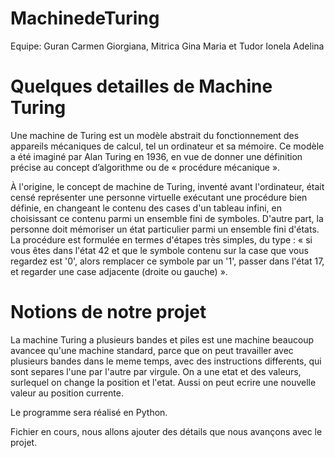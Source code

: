 # MachinedeTuring

Equipe: Guran Carmen Giorgiana, Mitrica Gina Maria et Tudor Ionela Adelina 

# Quelques detailles de Machine Turing

 Une machine de Turing est un modèle abstrait du fonctionnement des appareils mécaniques de calcul, tel un ordinateur et sa mémoire. Ce modèle a été imaginé par Alan Turing en 1936, en vue de donner une définition précise au concept d’algorithme ou de 
 « procédure mécanique ».


À l'origine, le concept de machine de Turing, inventé avant l'ordinateur, était censé représenter une personne virtuelle exécutant une procédure bien définie, en changeant le contenu des cases d'un tableau infini, en choisissant ce contenu parmi un ensemble fini de symboles. D'autre part, la personne doit mémoriser un état particulier parmi un ensemble fini d'états. La procédure est formulée en termes d'étapes très simples, du type : « si vous êtes dans l'état 42 et que le symbole contenu sur la case que vous regardez est '0', alors remplacer ce symbole par un '1', passer dans l'état 17, et regarder une case adjacente (droite ou gauche) ».

# Notions de notre projet

 La machine Turing a plusieurs bandes et piles est une machine beaucoup avancee qu'une machine standard, parce que on peut travailler avec plusieurs bandes dans le meme temps, avec des instructions differents, qui sont separes l'une par l'autre par virgule.
 On a une etat et des valeurs, surlequel on change la position et l'etat. Aussi on peut ecrire une nouvelle valeur au position currente.

Le programme sera réalisé en Python.

Fichier en cours, nous allons ajouter des détails que nous avançons avec le projet.
